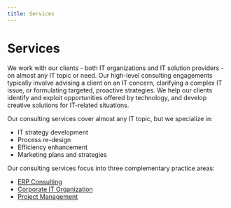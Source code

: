 ```yaml
---
title: Services
---
```


# Services

We work with our clients - both IT organizations and IT solution providers - on almost any IT topic or need.
 Our high-level consulting engagements typically involve advising a client on an IT concern, clarifying a complex IT issue, or formulating targeted, proactive strategies. We help our clients identify and exploit opportunities offered by technology, and develop creative solutions for IT-related situations.

Our consulting services cover almost any IT topic, but we specialize in:
* IT strategy development
* Process re-design
* Efficiency enhancement
* Marketing plans and strategies

Our consulting services focus into three complementary practice areas:
* [ERP Consulting](http://www.hethongxanh.vn/fr/services/erp%20consulting.html)
* [Corporate IT Organization](http://www.hethongxanh.vn/fr/services/corporate%20it%20organization.html)
* [Project Management](http://www.hethongxanh.vn/fr/services/project%20management.html)